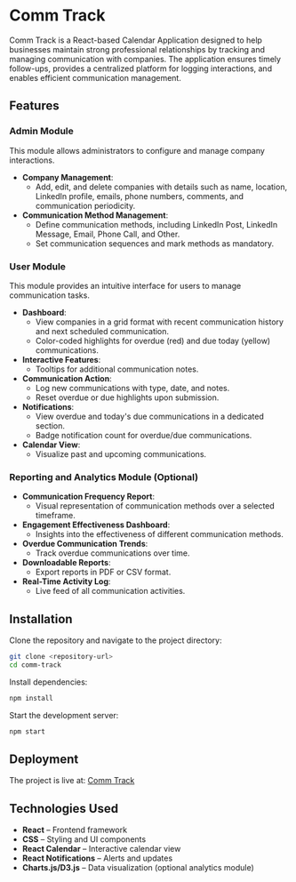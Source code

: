 # Comm Track

Comm Track is a React-based Calendar Application designed to help businesses maintain strong professional relationships by tracking and managing communication with companies. The application ensures timely follow-ups, provides a centralized platform for logging interactions, and enables efficient communication management.

## Features

### Admin Module
This module allows administrators to configure and manage company interactions.
- **Company Management**:
  - Add, edit, and delete companies with details such as name, location, LinkedIn profile, emails, phone numbers, comments, and communication periodicity.
- **Communication Method Management**:
  - Define communication methods, including LinkedIn Post, LinkedIn Message, Email, Phone Call, and Other.
  - Set communication sequences and mark methods as mandatory.

### User Module
This module provides an intuitive interface for users to manage communication tasks.
- **Dashboard**:
  - View companies in a grid format with recent communication history and next scheduled communication.
  - Color-coded highlights for overdue (red) and due today (yellow) communications.
- **Interactive Features**:
  - Tooltips for additional communication notes.
- **Communication Action**:
  - Log new communications with type, date, and notes.
  - Reset overdue or due highlights upon submission.
- **Notifications**:
  - View overdue and today's due communications in a dedicated section.
  - Badge notification count for overdue/due communications.
- **Calendar View**:
  - Visualize past and upcoming communications.

### Reporting and Analytics Module (Optional)
- **Communication Frequency Report**:
  - Visual representation of communication methods over a selected timeframe.
- **Engagement Effectiveness Dashboard**:
  - Insights into the effectiveness of different communication methods.
- **Overdue Communication Trends**:
  - Track overdue communications over time.
- **Downloadable Reports**:
  - Export reports in PDF or CSV format.
- **Real-Time Activity Log**:
  - Live feed of all communication activities.

## Installation

Clone the repository and navigate to the project directory:
```sh
git clone <repository-url>
cd comm-track
```

Install dependencies:
```sh
npm install
```

Start the development server:
```sh
npm start
```

## Deployment
The project is live at:
[Comm Track](https://commtracker.netlify.app/)

## Technologies Used
- **React** – Frontend framework
- **CSS** – Styling and UI components
- **React Calendar** – Interactive calendar view
- **React Notifications** – Alerts and updates
- **Charts.js/D3.js** – Data visualization (optional analytics module)



